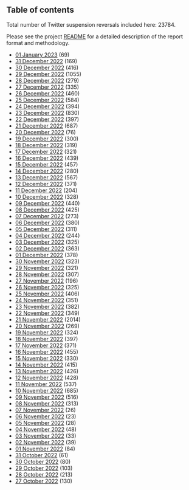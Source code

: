 ## Table of contents
Total number of Twitter suspension reversals included here: 23784.

Please see the project [README](https://github.com/travisbrown/unsuspensions) for a detailed description of the report format and methodology.
* [01 January 2023](2023-01-01/) (69)
* [31 December 2022](2022-12-31/) (169)
* [30 December 2022](2022-12-30/) (416)
* [29 December 2022](2022-12-29/) (1055)
* [28 December 2022](2022-12-28/) (279)
* [27 December 2022](2022-12-27/) (335)
* [26 December 2022](2022-12-26/) (460)
* [25 December 2022](2022-12-25/) (584)
* [24 December 2022](2022-12-24/) (394)
* [23 December 2022](2022-12-23/) (830)
* [22 December 2022](2022-12-22/) (397)
* [21 December 2022](2022-12-21/) (687)
* [20 December 2022](2022-12-20/) (76)
* [19 December 2022](2022-12-19/) (300)
* [18 December 2022](2022-12-18/) (319)
* [17 December 2022](2022-12-17/) (321)
* [16 December 2022](2022-12-16/) (439)
* [15 December 2022](2022-12-15/) (457)
* [14 December 2022](2022-12-14/) (280)
* [13 December 2022](2022-12-13/) (567)
* [12 December 2022](2022-12-12/) (371)
* [11 December 2022](2022-12-11/) (204)
* [10 December 2022](2022-12-10/) (328)
* [09 December 2022](2022-12-09/) (440)
* [08 December 2022](2022-12-08/) (425)
* [07 December 2022](2022-12-07/) (273)
* [06 December 2022](2022-12-06/) (380)
* [05 December 2022](2022-12-05/) (311)
* [04 December 2022](2022-12-04/) (244)
* [03 December 2022](2022-12-03/) (325)
* [02 December 2022](2022-12-02/) (363)
* [01 December 2022](2022-12-01/) (378)
* [30 November 2022](2022-11-30/) (323)
* [29 November 2022](2022-11-29/) (321)
* [28 November 2022](2022-11-28/) (307)
* [27 November 2022](2022-11-27/) (196)
* [26 November 2022](2022-11-26/) (325)
* [25 November 2022](2022-11-25/) (406)
* [24 November 2022](2022-11-24/) (351)
* [23 November 2022](2022-11-23/) (382)
* [22 November 2022](2022-11-22/) (349)
* [21 November 2022](2022-11-21/) (2014)
* [20 November 2022](2022-11-20/) (269)
* [19 November 2022](2022-11-19/) (324)
* [18 November 2022](2022-11-18/) (397)
* [17 November 2022](2022-11-17/) (371)
* [16 November 2022](2022-11-16/) (455)
* [15 November 2022](2022-11-15/) (330)
* [14 November 2022](2022-11-14/) (415)
* [13 November 2022](2022-11-13/) (426)
* [12 November 2022](2022-11-12/) (428)
* [11 November 2022](2022-11-11/) (537)
* [10 November 2022](2022-11-10/) (685)
* [09 November 2022](2022-11-09/) (516)
* [08 November 2022](2022-11-08/) (313)
* [07 November 2022](2022-11-07/) (26)
* [06 November 2022](2022-11-06/) (23)
* [05 November 2022](2022-11-05/) (28)
* [04 November 2022](2022-11-04/) (48)
* [03 November 2022](2022-11-03/) (33)
* [02 November 2022](2022-11-02/) (39)
* [01 November 2022](2022-11-01/) (84)
* [31 October 2022](2022-10-31/) (61)
* [30 October 2022](2022-10-30/) (80)
* [29 October 2022](2022-10-29/) (103)
* [28 October 2022](2022-10-28/) (213)
* [27 October 2022](2022-10-27/) (130)
